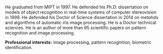 He graduated from  MIPT in 1997. He defended his Ph.D. dissertation on models of object recognition in real-time systems of computer stereovision in 1999. He defended his Doctor of Science dissertation in 2014 on metohds and algorithms of automatic iris image processing. He is a Doctor technical sciences.
He is an author of more than 95 scientific papers on pattern recognition and image processing.

**Professional interests:** image processing, pattern recognition, biometric identification.
